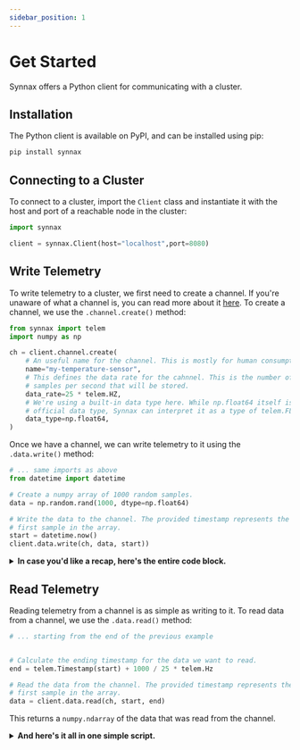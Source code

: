 ```yaml
---
sidebar_position: 1
---
```


# Get Started

Synnax offers a Python client for communicating with a cluster. 

## Installation

The Python client is available on PyPI, and can be installed using pip:

```bash
pip install synnax
```

## Connecting to a Cluster

To connect to a cluster, import the `Client` class and instantiate it with the host and port of a reachable node in
the cluster:

```python
import synnax

client = synnax.Client(host="localhost",port=8080)
```

## Write Telemetry

To write telemetry to a cluster, we first need to create a channel. If you're unaware of what a channel is, you can
read more about it [here](../concepts#channel). To create a channel, we use the `.channel.create()` method:

```python
from synnax import telem
import numpy as np

ch = client.channel.create(
    # An useful name for the channel. This is mostly for human consumption.
    name="my-temperature-sensor",
    # This defines the data rate for the cahnnel. This is the number of 
    # samples per second that will be stored.
    data_rate=25 * telem.HZ,
    # We're using a built-in data type here. While np.float64 itself isn't an 
    # official data type, Synnax can interpret it as a type of telem.FLOAT64.
    data_type=np.float64,
)
```

Once we have a channel, we can write telemetry to it using the `.data.write()` method:

```python
# ... same imports as above
from datetime import datetime

# Create a numpy array of 1000 random samples.
data = np.random.rand(1000, dtype=np.float64)

# Write the data to the channel. The provided timestamp represents the timestamp for the 
# first sample in the array.
start = datetime.now()
client.data.write(ch, data, start))
```

<details>
<summary> <strong>In case you'd like a recap, here's the entire code block.</strong> </summary>

```python
import synnax
from synnax import telem
import numpy as np
from datetime import datetime

# Open a client.
client = synnax.Client(host="localhost",port=8080)

# Create a channel.
ch = client.channel.create(
    name="my-temperature-sensor",
    data_rate=25 * telem.HZ,
    data_type=np.float64,
)


# Write some data to it.
data = np.random.rand(1000, dtype=np.float64)
start = datetime.now()

client.data.write(ch, data, stamp)
```

</details>

## Read Telemetry

Reading telemetry from a channel is as simple as writing to it. To read data from a channel, we use the `.data.read()`
method:

```python
# ... starting from the end of the previous example


# Calculate the ending timestamp for the data we want to read.
end = telem.Timestamp(start) + 1000 / 25 * telem.Hz

# Read the data from the channel. The provided timestamp represents the timestamp for the
# first sample in the array.
data = client.data.read(ch, start, end)
```

This returns a `numpy.ndarray` of the data that was read from the channel.

<details>
<summary> <strong>And here's it all in one simple script.</strong> </summary>

```python
import synnax
from synnax import telem
import numpy as np
from datetime import datetime

# Open a client.
client = synnax.Client(host="localhost",port=8080)

# Create a channel.
ch = client.channel.create(
    name="my-temperature-sensor",
    data_rate=25 * telem.HZ,
    data_type=np.float64,
)


# Write some data.
data = np.random.rand(1000, dtype=np.float64)
start = datetime.now()
client.data.write(ch, data, stamp)

# Read it back.
end = telem.Timestamp(start) + 1000 / 25 * telem.Hz
data = client.data.read(ch, start, end)
```
</details>

